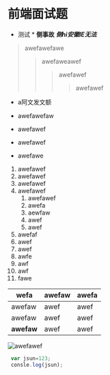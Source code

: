 # 前端面试题

* 测试 *
**侧事故**
***侧hi安徽IE无法***

>awefawefawe
>> awefaweawef
>>>awefawef
>>>>awefawef

* a阿文发文额
* awefawefaw
* awefawef
  
* awefawef
* awefawe

1. awefawef
2. awefawef
3. awefawef
4. awefawef
    1. awefawef
    2. awefa
    3. aewfaw
    4. awef
    5. awef
5. awefaf
6. awef
7. awef
8. awfe
9. awf
10. awf
11. fawe



|wefa|awefaw|awefa|
|---|---|---|
|awefaw|awef|awef|
|awefaw|awef|awef|
|**awefaw**|awef|awef|

![awefawef](https://lh5.googleusercontent.com/proxy/xvtq6_782kBajCBr0GISHpujOb51XLKUeEOJ2lLPKh12-xNBTCtsoHT14NQcaH9l4JhatcXEMBkqgUeCWhb3XhdLnD1BiNzQ_LVydwg=w3840-h2160-p-k-no-nd-mv)

```javascript
 var jsun=123;
 consle.log(jsun);
```
